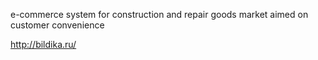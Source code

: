 e-commerce system for construction and repair goods market aimed on customer convenience

http://bildika.ru/
